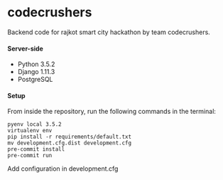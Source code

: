 # codecrushers

Backend code for rajkot smart city hackathon by team codecrushers.

#### Server-side

* Python 3.5.2
* Django 1.11.3
* PostgreSQL

#### Setup

From inside the repository, run the following commands in the terminal:
 ```
 pyenv local 3.5.2
 virtualenv env
 pip install -r requirements/default.txt
 mv development.cfg.dist development.cfg
 pre-commit install
 pre-commit run
 ```

 Add configuration in development.cfg
